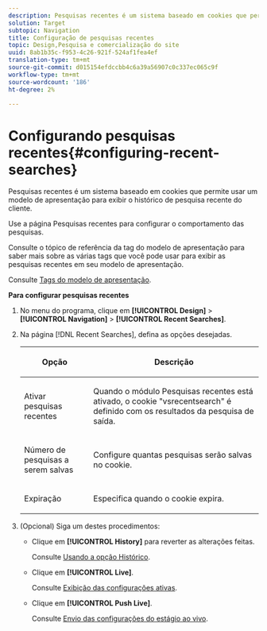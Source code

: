 ```yaml
---
description: Pesquisas recentes é um sistema baseado em cookies que permite usar um modelo de apresentação para exibir o histórico de pesquisa recente do cliente.
solution: Target
subtopic: Navigation
title: Configuração de pesquisas recentes
topic: Design,Pesquisa e comercialização do site
uuid: 8ab1b35c-f953-4c26-921f-524af1fea4ef
translation-type: tm+mt
source-git-commit: d015154efdccbb4c6a39a56907c0c337ec065c9f
workflow-type: tm+mt
source-wordcount: '186'
ht-degree: 2%

---
```



# Configurando pesquisas recentes{#configuring-recent-searches}

Pesquisas recentes é um sistema baseado em cookies que permite usar um modelo de apresentação para exibir o histórico de pesquisa recente do cliente.

Use a página Pesquisas recentes para configurar o comportamento das pesquisas.

Consulte o tópico de referência da tag do modelo de apresentação para saber mais sobre as várias tags que você pode usar para exibir as pesquisas recentes em seu modelo de apresentação.

Consulte [Tags do modelo de apresentação](../c-appendices/c-templates.md#reference_F1BBF616BCEC4AD7B2548ECD3CA74C64).

**Para configurar pesquisas recentes**

1. No menu do programa, clique em **[!UICONTROL Design]** > **[!UICONTROL Navigation]** > **[!UICONTROL Recent Searches]**.
1. Na página [!DNL Recent Searches], defina as opções desejadas.

   <!-- 
   
   r_recent_searches_options.xml
   
   -->

   <table> 
    <thead> 
      <tr> 
      <th colname="col1" class="entry"> <p>Opção </p> </th> 
      <th colname="col2" class="entry"> <p>Descrição </p> </th> 
      </tr> 
    </thead>
    <tbody> 
      <tr> 
      <td colname="col1"> <p>Ativar pesquisas recentes </p> </td> 
      <td colname="col2"> <p> Quando o módulo Pesquisas recentes está ativado, o cookie "vsrecentsearch" é definido com os resultados da pesquisa de saída. </p> </td> 
      </tr> 
      <tr> 
      <td colname="col1"> <p>Número de pesquisas a serem salvas </p> </td> 
      <td colname="col2"> <p>Configure quantas pesquisas serão salvas no cookie. </p> </td> 
      </tr> 
      <tr> 
      <td colname="col1"> <p>Expiração </p> </td> 
      <td colname="col2"> <p>Especifica quando o cookie expira. </p> </td> 
      </tr> 
    </tbody> 
    </table>

1. (Opcional) Siga um destes procedimentos:

   * Clique em **[!UICONTROL History]** para reverter as alterações feitas.

      Consulte [Usando a opção Histórico](../t-using-the-history-option.md#task_70DD3F87A67242BBBD2CB27156F43002).

   * Clique em **[!UICONTROL Live]**.

      Consulte [Exibição das configurações ativas](../c-about-staging.md#task_401A0EBDB5DB4D4CA933CBA7BECDC10F).

   * Clique em **[!UICONTROL Push Live]**.

      Consulte [Envio das configurações do estágio ao vivo](../c-about-staging.md#task_44306783B4C0408AAA58B471DAF2D9A4).

